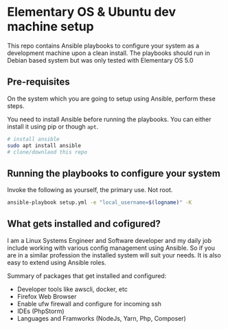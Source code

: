 # Elementary OS & Ubuntu dev machine setup

This repo contains Ansible playbooks to configure your system as a development machine upon a clean install. The playbooks should run in Debian based system but was only tested with Elementary OS 5.0

## Pre-requisites

On the system which you are going to setup using Ansible, perform these steps.

You need to install Ansible before running the playbooks. You can either install it using pip or though `apt`.

```bash
# install ansible
sudo apt install ansible
# clone/downlaod this repo
```

## Running the playbooks to configure your system

Invoke the following as yourself, the primary use. Not root.

```bash
ansible-playbook setup.yml -e "local_username=$(logname)" -K
```

## What gets installed and cofigured?

I am a Linux Systems Engineer and Software developer and my daily job include working with various config management using Ansible. So if you are in a similar profession the installed system will suit your needs. It is also easy to extend using Ansible roles.

Summary of packages that get installed and configured:

- Developer tools like awscli, docker, etc
- Firefox Web Browser
- Enable ufw firewall and configure for incoming ssh
- IDEs (PhpStorm)
- Languages and Framworks (NodeJs, Yarn, Php, Composer)
